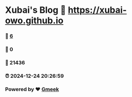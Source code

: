 # Xubai's Blog :link: https://xubai-owo.github.io 
### :page_facing_up: [6](https://xubai-owo.github.io/tag.html) 
### :speech_balloon: 0 
### :hibiscus: 21436 
### :alarm_clock: 2024-12-24 20:26:59 
### Powered by :heart: [Gmeek](https://github.com/Meekdai/Gmeek)
